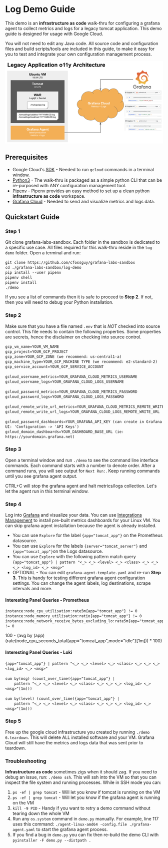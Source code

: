 # Log Demo Guide
This demo is an **infrastructure as code** walk-thru for configuring a 
grafana agent to collect metrics and logs for a legacy tomcat application.
This demo guide is designed for usage with Google Cloud. 

You will not need to edit any Java code. All source code and configuration files and build
scripts/tools are included in this guide, to make it easy for you to test and integrate your 
own configuration management process. 

![Logical Architecture](logical_architecture.png)

## Prerequisites
* Google Cloud's [SDK](https://cloud.google.com/sdk]) - Needed to run ```gcloud``` commands in a terminal window.
* [Python3](https://www.python.org/downloads/) - The walk-thru is packaged as a simple python CLI that can be re-purposed 
with ANY configuration management tool. 
* [Pipenv](https://pipenv.pypa.io/en/latest/) - Pipenv provides an easy method to set up a clean python **infrastructure as code**
workspace.  
* [Grafana Cloud](https://grafana.com/auth/sign-up/create-user) - Needed to send and visualize metrics and logs data.

## Quickstart Guide
### Step 1
Git clone grafana-labs-sandbox. Each folder in the sandbox is dedicated to a specific 
use case. All files required for this walk-thru reside in the ```log-demo``` folder.
Open a terminal and run:

```
git clone https://github.com/cfossguy/grafana-labs-sandbox
cd ./grafana-labs-sandbox/log-demo
pip install --user pipenv
pipenv shell
pipenv install 
./demo
```

If you see a list of commands then it is safe to proceed to **Step 2**. If not, then you will need
to debug your Python installation.  

### Step 2
Make sure that you have a file named ```.env``` that is *NOT* checked into source control. 
This file needs to contain the following properties. Some properties are secrets, hence
the disclaimer on checking into source control.

```
gcp_vm_name=YOUR_VM_NAME
gcp_project=YOUR_GCP_PROJECT
gcp_zone=YOUR_GCP_ZONE (we recommend: us-central1-a)
gcp_machine_type=YOUR_GCP_MACHINE TYPE (we recommend: e2-standard-2)
gcp_service_account=YOUR_GCP_SERVICE_ACCOUNT

gcloud_username_metrics=YOUR_GRAFANA_CLOUD_METRICS_USERNAME
gcloud_username_logs=YOUR_GRAFANA_CLOUD_LOGS_USERNAME

gcloud_password_metrics=YOUR_GRAFANA_CLOUD_METRICS_PASSWORD
gcloud_password_logs=YOUR_GRAFANA_CLOUD_LOGS_PASSWORD

gcloud_remote_write_url_metrics=YOUR_GRAFANA_CLOUD_METRICS_REMOTE_WRITE_URL
gcloud_remote_write_url_logs=YOUR_GRAFANA_CLOUD_LOGS_REMOTE_WRITE_URL

gcloud_password_dashboards=YOUR_GRAFANA_API_KEY (can create in Grafana UI: 'Configuration -> 'API Keys')
gcloud_domain_dashboards=YOUR_DASHBOARD_BASE_URL (ie: https://yourdomain.grafana.net)
```

### Step 3
Open a terminal window and run ```./demo``` to see the command line interface commands. 
Each command starts with a number to denote order. After a command runs, you will see
output for ```Next Run:```. Keep running commands until you see grafana agent output. 

CTRL+C will stop the grafana agent and halt metrics/logs collection. Let's let the agent
run in this terminal window.

### Step 4
Log into [Grafana](https://grafana.com/auth/sign-in/?plcmt=top-nav&cta=myaccount) and visualize your data. You can use 
[Integrations Management](https://grafana.com/docs/grafana-cloud/integrations/install-and-manage-integrations/) 
to install pre-built metrics dashboards for your Linux VM. You can skip grafana agent installation because the agent is already installed.

* You can use ```Explore``` for the label ```{app="tomcat_app"}``` on the Prometheus datasource.
* You can use ```Explore``` for the labels ```{server="tomcat_server"}``` and ```{app="tomcat_app"}```on the Logs datasource.
* You can use ```Explore``` with the following pattern match query ```{app="tomcat_app"} | pattern "<_> <_> <level> <_> <class> <_> <_> <_> <log_id> <_> <msg>"```
* OPTIONAL - You can edit ```grafana-agent-template.yaml``` and re-run **Step 3**. This is handy for testing different 
grafana agent configuration settings. You can change the agent labels, log destinations, scrape intervals and more.

#### Interesting Panel Queries - Prometheus
```
instance:node_cpu_utilisation:rate5m{app="tomcat_app"} != 0
instance:node_memory_utilisation:ratio{app="tomcat_app"} != 0
instance:node_network_receive_bytes_excluding_lo:rate5m{app="tomcat_app"} != 0
```
100 - (avg by (app) (rate(node_cpu_seconds_total{app="tomcat_app",mode="idle"}[1m])) * 100)
#### Interesting Panel Queries - Loki
```
{app="tomcat_app"} | pattern "<_> <_> <level> <_> <class> <_> <_> <_> <log_id> <_> <msg>"

sum by(msg) (count_over_time({app="tomcat_app"} | 
    pattern "<_> <_> <level> <_> <class> <_> <_> <_> <log_id> <_> <msg>"[1m]))

sum by(level) (count_over_time({app="tomcat_app"} | 
    pattern "<_> <_> <level> <_> <class> <_> <_> <_> <log_id> <_> <msg>"[1m])) 
```

### Step 5
Free up the google cloud infrastructure you created by running ```./demo 6.teardown```. This will delete ALL installed
software and your VM. Grafana Cloud will still have the metrics and logs data that was sent prior to teardown.

### Troubleshooting
**Infrastructure as code** sometimes zigs when it should zag. If you need to debug an issue, run: ```./demo ssh```. 
This will ssh into the VM so that you can inspect the file system and running processes. While in SSH mode you can:
1. ```ps -ef | grep tomcat``` - Will let you know if tomcat is running on the VM
2. ```ps -ef | grep tomcat``` - Will let you know if the grafana agent is running on the VM
3. ```kill -9 PID``` - Handy if you want to retry a demo command without tearing down the whole VM
4. Run any ```os.system``` command in ```demo.py``` manually. For example, line 117 uses this command: ```./agent-linux-amd64 -config.file ./grafana-agent.yaml```
to start the grafana agent process. 
5. If you find a bug in ```demo.py``` you can fix then re-build the demo CLI with ```pyinstaller -F demo.py --distpath .```
